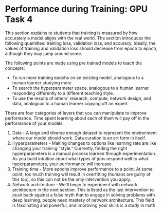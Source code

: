 # Performance during Training: GPU Task 4

This section explains to students that training is measured by how accurately a model aligns with the real world.
The section introduces the following quantities: training loss, validation loss, and accuracy. Ideally, the values of training and validation loss should decrease from epoch to epoch, although they may jump around some. 

The following points are made using pre trained models to teach the concepts:
* To run more training epochs on an existing model, analogous to a human learner studying more.
* To search the hyperparameter space, analogous to a human learner responding differently to a different teaching style.
* To use the results of others' research, compute, network design, and data, analogous to a human learner copying off an expert

There are four categories of levers that you can manipulate to improve performance. Time spent learning about each of them will pay off in the performance of your models.

1) Data - A large and diverse enough dataset to represent the environment where our model should work. Data curation is an art form in itself.
2) Hyperparameters - Making changes to options like learning rate are like changing your training "style." Currently, finding the right hyperparameters is a manual process learned through experimentation. As you build intuition about what types of jobs respond well to what hyperparameters, your performance will increase.
3) Training time - More epochs improve performance to a point. At some point, too much training will result in overfitting (humans are guilty of this too), so this can not be the only intervention you apply.
4) Network architecture - We'll begin to experiment with network architecture in the next section. This is listed as the last intervention to push back against a false myth that to engage in solving problems with deep learning, people need mastery of network architecture. This field is fascinating and powerful, and improving your skills is a study in math.
